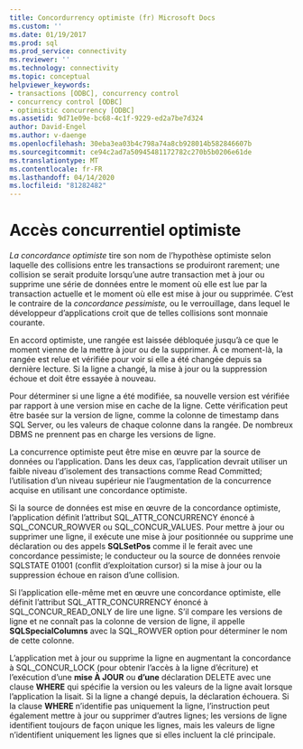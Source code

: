 ```yaml
---
title: Concordurrency optimiste (fr) Microsoft Docs
ms.custom: ''
ms.date: 01/19/2017
ms.prod: sql
ms.prod_service: connectivity
ms.reviewer: ''
ms.technology: connectivity
ms.topic: conceptual
helpviewer_keywords:
- transactions [ODBC], concurrency control
- concurrency control [ODBC]
- optimistic concurrency [ODBC]
ms.assetid: 9d71e09e-bc68-4c1f-9229-ed2a7be7d324
author: David-Engel
ms.author: v-daenge
ms.openlocfilehash: 30eba3ea03b4c798a74a8cb928014b582846607b
ms.sourcegitcommit: ce94c2ad7a50945481172782c270b5b0206e61de
ms.translationtype: MT
ms.contentlocale: fr-FR
ms.lasthandoff: 04/14/2020
ms.locfileid: "81282482"
---
```

# <a name="optimistic-concurrency"></a>Accès concurrentiel optimiste
*La concordance optimiste* tire son nom de l’hypothèse optimiste selon laquelle des collisions entre les transactions se produiront rarement; une collision se serait produite lorsqu’une autre transaction met à jour ou supprime une série de données entre le moment où elle est lue par la transaction actuelle et le moment où elle est mise à jour ou supprimée. C’est le contraire de la *concordance pessimiste,* ou le verrouillage, dans lequel le développeur d’applications croit que de telles collisions sont monnaie courante.  
  
 En accord optimiste, une rangée est laissée débloquée jusqu’à ce que le moment vienne de la mettre à jour ou de la supprimer. À ce moment-là, la rangée est relue et vérifiée pour voir si elle a été changée depuis sa dernière lecture. Si la ligne a changé, la mise à jour ou la suppression échoue et doit être essayée à nouveau.  
  
 Pour déterminer si une ligne a été modifiée, sa nouvelle version est vérifiée par rapport à une version mise en cache de la ligne. Cette vérification peut être basée sur la version de ligne, comme la colonne de timestamp dans SQL Server, ou les valeurs de chaque colonne dans la rangée. De nombreux DBMS ne prennent pas en charge les versions de ligne.  
  
 La concurrence optimiste peut être mise en œuvre par la source de données ou l’application. Dans les deux cas, l’application devrait utiliser un faible niveau d’isolement des transactions comme Read Committed; l’utilisation d’un niveau supérieur nie l’augmentation de la concurrence acquise en utilisant une concordance optimiste.  
  
 Si la source de données est mise en œuvre de la concordance optimiste, l’application définit l’attribut SQL_ATTR_CONCURRENCY énoncé à SQL_CONCUR_ROWVER ou SQL_CONCUR_VALUES. Pour mettre à jour ou supprimer une ligne, il exécute une mise à jour positionnée ou supprime une déclaration ou des appels **SQLSetPos** comme il le ferait avec une concordance pessimiste; le conducteur ou la source de données renvoie SQLSTATE 01001 (conflit d’exploitation cursor) si la mise à jour ou la suppression échoue en raison d’une collision.  
  
 Si l’application elle-même met en œuvre une concordance optimiste, elle définit l’attribut SQL_ATTR_CONCURRENCY énoncé à SQL_CONCUR_READ_ONLY de lire une ligne. S’il compare les versions de ligne et ne connaît pas la colonne de version de ligne, il appelle **SQLSpecialColumns** avec la SQL_ROWVER option pour déterminer le nom de cette colonne.  
  
 L’application met à jour ou supprime la ligne en augmentant la concordance à SQL_CONCUR_LOCK (pour obtenir l’accès à la ligne d’écriture) et l’exécution d’une **mise À JOUR** ou **d’une** déclaration DELETE avec une clause **WHERE** qui spécifie la version ou les valeurs de la ligne avait lorsque l’application la lisait. Si la ligne a changé depuis, la déclaration échouera. Si la clause **WHERE** n’identifie pas uniquement la ligne, l’instruction peut également mettre à jour ou supprimer d’autres lignes; les versions de ligne identifient toujours de façon unique les lignes, mais les valeurs de ligne n’identifient uniquement les lignes que si elles incluent la clé principale.
